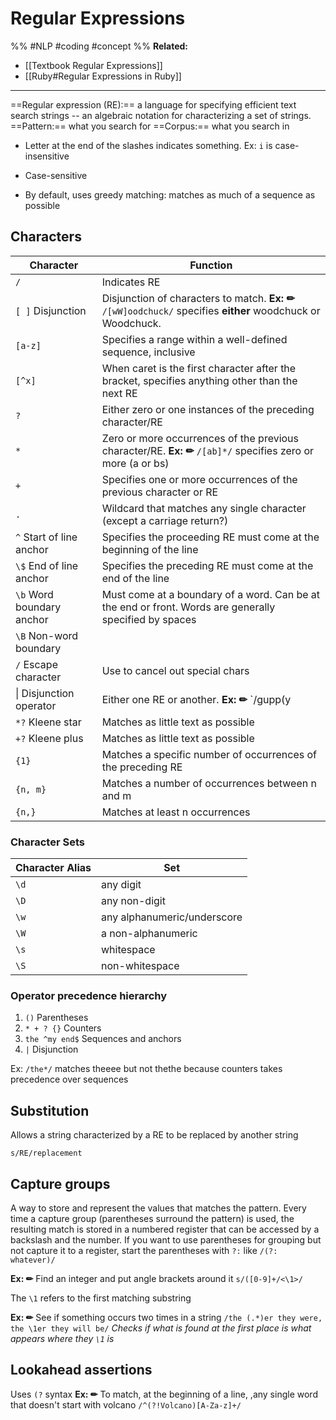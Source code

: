 # Regular Expressions
%%
#NLP
#coding 
#concept
%%
**Related:**
-  [[Textbook Regular Expressions]]
-  [[Ruby#Regular Expressions in Ruby]]

---

==Regular expression (RE):== a language for specifying efficient text search strings -- an algebraic notation for characterizing a set of strings. 
==Pattern:== what you search for
==Corpus:== what you search in
- Letter at the end of the slashes indicates something. Ex: `i` is case-insensitive 

- Case-sensitive
- By default, uses greedy matching: matches as much of a sequence as possible

## Characters

| Character                 | Function                                                                                                               |
| ------------------------- | ---------------------------------------------------------------------------------------------------------------------- |
| `/`                       | Indicates RE                                                                                                           |
| `[ ]` Disjunction         | Disjunction of characters to match. **Ex: ✏** `/[wW]oodchuck/` specifies **either** woodchuck or Woodchuck.                  |
| `[a-z]`                   | Specifies a range within a well-defined sequence, inclusive                                                            |
| `[^x]`                    | When caret is the first character after the bracket, specifies anything other than the next RE                         |
| `?`                       | Either zero or one instances of the preceding character/RE            |
| `*`                       | Zero or more occurrences of the previous character/RE. **Ex: ✏** `/[ab]*/` specifies zero or more (a or bs) |
| `+`                       | Specifies one or more occurrences of the previous character or RE                                                      |
| `.`                       | Wildcard that matches any single character (except a carriage return?)                                                 |
| `^` Start of line anchor  | Specifies the proceeding RE must come at the beginning of the line                                                     |
| `\$` End of line anchor   | Specifies the preceding RE must come at the end of the line                                                            |
| `\b` Word boundary anchor | Must come at a boundary of a word. Can be at the end or front. Words are generally specified by spaces                 |
| `\B` Non-word boundary    |                                                                                                                        |
| `/` Escape character      | Use to cancel out special chars                                                                                        |
| \| Disjunction operator  | Either one RE or another. **Ex: ✏** `/gupp(y|ies)` matches guppy and guppies                                                 |
| `*?` Kleene star          | Matches as little text as possible                                                                                     |
| `+?` Kleene plus          | Matches as little text as possible                                                                                     |
| `{1}`                     | Matches a specific number of occurrences of the preceding RE                                                           |
| `{n, m}`                  | Matches a number of occurrences between n and m                                                                         |
| `{n,}`                    | Matches at least n occurrences                                                                                                                        |

### Character Sets

| Character Alias | Set                         |
| --------------- | --------------------------- |
| `\d`            | any digit                   |
| `\D`            | any non-digit               |
| `\w`            | any alphanumeric/underscore |
| `\W`            | a non-alphanumeric          |
| `\s`            | whitespace                  |
| `\S`            | non-whitespace                            |

### Operator precedence hierarchy
1. `()` Parentheses
2. `* + ? {}` Counters
3. `the ^my end$` Sequences and anchors
4. `|` Disjunction

Ex: `/the*/` matches theeee but not thethe because counters takes precedence over sequences

## Substitution
Allows a string characterized by a RE to be replaced by another string

`s/RE/replacement`


## Capture groups
A way to store and represent the values that matches the pattern. Every time a capture group (parentheses surround the pattern) is used, the resulting match is stored in a numbered register that can be accessed by a backslash and the number. If you want to use parentheses for grouping but not capture it to a register, start the parentheses with `?:` like `/(?: whatever)/`

**Ex: ✏**  Find an integer and put angle brackets around it
`s/([0-9]+/<\1>/`

The `\1` refers to the first matching substring 

**Ex: ✏** See if something occurs two times in a string
`/the (.*)er they were, the \1er they will be/`
*Checks if what is found at the first place is what appears where they `\1` is*

## Lookahead assertions
Uses `(?` syntax
**Ex: ✏**  To match, at the beginning of a line, ,any single word that doesn't start with volcano
`/^(?!Volcano)[A-Za-z]+/`